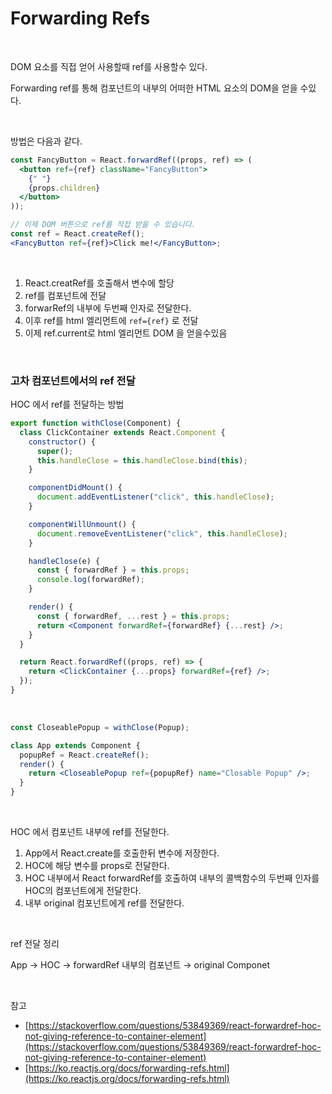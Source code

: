 # Forwarding Refs

<br>

DOM 요소를 직접 얻어 사용할때 ref를 사용할수 있다.

Forwarding ref를 통해 컴포넌트의 내부의 어떠한 HTML 요소의 DOM을 얻을 수있다.

<br>

방법은 다음과 같다.

```jsx
const FancyButton = React.forwardRef((props, ref) => (
  <button ref={ref} className="FancyButton">
    {" "}
    {props.children}
  </button>
));

// 이제 DOM 버튼으로 ref를 작접 받을 수 있습니다.
const ref = React.createRef();
<FancyButton ref={ref}>Click me!</FancyButton>;
```

<br>

1. React.creatRef를 호출해서 변수에 할당
2. ref를 컴포넌트에 전달
3. forwarRef의 내부에 두번째 인자로 전달한다.
4. 이후 ref를 html 엘리먼트에 `ref={ref}` 로 전달
5. 이제 ref.current로 html 엘리먼트 DOM 을 얻을수있음

<br>

### 고차 컴포넌트에서의 ref 전달

HOC 에서 ref를 전달하는 방법

```jsx
export function withClose(Component) {
  class ClickContainer extends React.Component {
    constructor() {
      super();
      this.handleClose = this.handleClose.bind(this);
    }

    componentDidMount() {
      document.addEventListener("click", this.handleClose);
    }

    componentWillUnmount() {
      document.removeEventListener("click", this.handleClose);
    }

    handleClose(e) {
      const { forwardRef } = this.props;
      console.log(forwardRef);
    }

    render() {
      const { forwardRef, ...rest } = this.props;
      return <Component forwardRef={forwardRef} {...rest} />;
    }
  }

  return React.forwardRef((props, ref) => {
    return <ClickContainer {...props} forwardRef={ref} />;
  });
}
```

<br>

```jsx
const CloseablePopup = withClose(Popup);

class App extends Component {
  popupRef = React.createRef();
  render() {
    return <CloseablePopup ref={popupRef} name="Closable Popup" />;
  }
}
```

<br>

HOC 에서 컴포넌트 내부에 ref를 전달한다.

1. App에서 React.create를 호출한뒤 변수에 저장한다.
2. HOC에 해당 변수를 props로 전달한다.
3. HOC 내부에서 React forwardRef를 호출하여 내부의 콜백함수의 두번째 인자를 HOC의 컴포넌트에게 전달한다.
4. 내부 original 컴포넌트에게 ref를 전달한다.

<br>

ref 전달 정리

App → HOC → forwardRef 내부의 컴포넌트 → original Componet

<br>

참고

- [https://stackoverflow.com/questions/53849369/react-forwardref-hoc-not-giving-reference-to-container-element](https://stackoverflow.com/questions/53849369/react-forwardref-hoc-not-giving-reference-to-container-element)
- [https://ko.reactjs.org/docs/forwarding-refs.html](https://ko.reactjs.org/docs/forwarding-refs.html)
